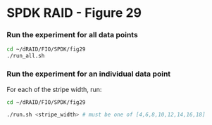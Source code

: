 # SPDK RAID - Figure 29

### Run the experiment for all data points
```Bash
cd ~/dRAID/FIO/SPDK/fig29
./run_all.sh
```

### Run the experiment for an individual data point

For each of the stripe width, run:
```Bash
cd ~/dRAID/FIO/SPDK/fig29

./run.sh <stripe_width> # must be one of [4,6,8,10,12,14,16,18]
```